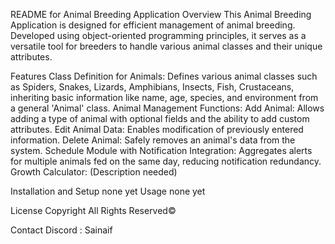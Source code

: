 README for Animal Breeding Application
Overview
This Animal Breeding Application is designed for efficient management of animal breeding. Developed using object-oriented programming principles, it serves as a versatile tool for breeders to handle various animal classes and their unique attributes.

Features
Class Definition for Animals: Defines various animal classes such as Spiders, Snakes, Lizards, Amphibians, Insects, Fish, Crustaceans, inheriting basic information like name, age, species, and environment from a general 'Animal' class.
Animal Management Functions:
Add Animal: Allows adding a type of animal with optional fields and the ability to add custom attributes.
Edit Animal Data: Enables modification of previously entered information.
Delete Animal: Safely removes an animal's data from the system.
Schedule Module with Notification Integration: Aggregates alerts for multiple animals fed on the same day, reducing notification redundancy.
Growth Calculator: (Description needed)

Installation and Setup
none yet
Usage
none yet

License
Copyright All Rights Reserved©

Contact
Discord : Sainaif
